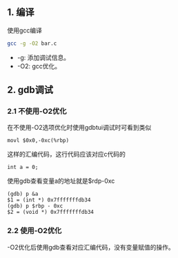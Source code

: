 ## 1. 编译
使用gcc编译
```sh
gcc -g -O2 bar.c
```
+ -g: 添加调试信息。
+ -O2: gcc优化。

## 2. gdb调试

### 2.1 不使用-O2优化
在不使用-O2选项优化时使用gdbtui调试时可看到类似
```
movl $0x0,-0xc(%rbp)
```
这样的汇编代码，这行代码应该对应c代码的
```
int a = 0;
```
使用gdb查看变量a的地址就是$rdp-0xc
```
(gdb) p &a
$1 = (int *) 0x7fffffffdb34
(gdb) p $rbp - 0xc
$2 = (void *) 0x7fffffffdb34
```

### 2.2 使用-O2优化
-O2优化后使用gdb查看对应汇编代码，没有变量赋值的操作。

